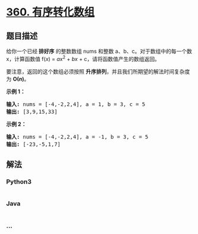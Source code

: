 # [360. 有序转化数组](https://leetcode-cn.com/problems/sort-transformed-array)



## 题目描述

<!-- 这里写题目描述 -->

<p>给你一个已经<strong>&nbsp;排好序</strong>&nbsp;的整数数组&nbsp;nums&nbsp;和整数&nbsp;a、b、c。对于数组中的每一个数 x，计算函数值&nbsp;f(<em>x</em>) = <em>ax</em><sup>2</sup> + <em>bx</em> + c，请将函数值产生的数组返回。</p>

<p>要注意，返回的这个数组必须按照 <strong>升序排列</strong>，并且我们所期望的解法时间复杂度为&nbsp;<strong>O(<em>n</em>)</strong>。</p>

<p><strong>示例 1：</strong></p>

<pre><strong>输入: </strong>nums = [-4,-2,2,4], a = 1, b = 3, c = 5
<strong>输出: </strong>[3,9,15,33]
</pre>

<p><strong>示例 2：</strong></p>

<pre><strong>输入: </strong>nums = [-4,-2,2,4], a = -1, b = 3, c = 5
<strong>输出: </strong>[-23,-5,1,7]
</pre>


## 解法

<!-- 这里可写通用的实现逻辑 -->

<!-- tabs:start -->

### **Python3**

<!-- 这里可写当前语言的特殊实现逻辑 -->

```python

```

### **Java**

<!-- 这里可写当前语言的特殊实现逻辑 -->

```java

```

### **...**

```

```

<!-- tabs:end -->
